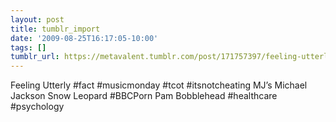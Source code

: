 ```yaml
---
layout: post
title: tumblr_import
date: '2009-08-25T16:17:05-10:00'
tags: []
tumblr_url: https://metavalent.tumblr.com/post/171757397/feeling-utterly-fact-musicmonday-tcot
---
```

Feeling Utterly #fact #musicmonday #tcot #itsnotcheating MJ’s Michael Jackson Snow Leopard #BBCPorn Pam Bobblehead #healthcare #psychology

